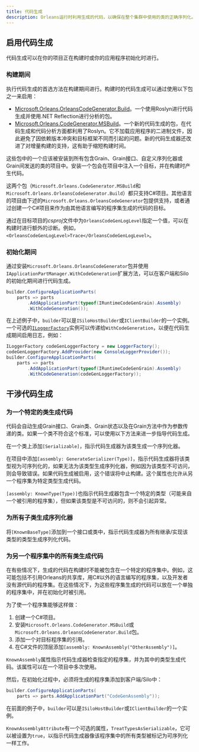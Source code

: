 ```yaml
---
title: 代码生成
description: Orleans运行时利用生成的代码，以确保在整个集群中使用的类的正确序列化。样板代码的生成也是如此，它抽象出方法运送、异常传播和其他内部运行时概念的实现细节。
---
```


## 启用代码生成

代码生成可以在你的项目正在构建时或你的应用程序初始化时进行。

### 构建期间

执行代码生成的首选方法在构建期间进行。构建时的代码生成可以通过使用以下包之一来启用：

+ [Microsoft.Orleans.OrleansCodeGenerator.Build](https://www.nuget.org/packages/Microsoft.Orleans.OrleansCodeGenerator.Build/)。一个使用Roslyn进行代码生成并使用.NET Reflection进行分析的包。
+ [Microsoft.Orleans.CodeGenerator.MSBuild](https://www.nuget.org/packages/Microsoft.Orleans.CodeGenerator.MSBuild/)。一个新的代码生成的包，在代码生成和代码分析方面都利用了Roslyn。它不加载应用程序的二进制文件，因此避免了因依赖版本冲突和目标框架不同而引起的问题。新的代码生成器还改进了对增量构建的支持，这有助于缩短构建时间。

这些包中的一个应该被安装到所有包含Grain、Grain接口、自定义序列化器或Grain间发送的类的项目中。安装一个包会在项目中注入一个目标，并在构建时产生代码。

这两个包（`Microsoft.Orleans.CodeGenerator.MSBuild`和`Microsoft.Orleans.OrleansCodeGenerator.Build`）都只支持C#项目。其他语言的项目由下述的`Microsoft.Orleans.OrleansCodeGenerator`包提供支持，或者通过创建一个C#项目来作为由其他语言编写的程序集生成的代码的目标。

通过在目标项目的*csproj*文件中为`OrleansCodeGenLogLevel`指定一个值，可以在构建时进行额外的诊断。例如，`<OrleansCodeGenLogLevel>Trace</OrleansCodeGenLogLevel>`。

### 初始化期间

通过安装`Microsoft.Orleans.OrleansCodeGenerator`包并使用`IApplicationPartManager.WithCodeGeneration`扩展方法，可以在客户端和Silo的初始化期间进行代码生成。

``` csharp
builder.ConfigureApplicationParts(
    parts => parts
        .AddApplicationPart(typeof(IRuntimeCodeGenGrain).Assembly)
        .WithCodeGeneration());
```

在上述例子中，`builder`可以是`ISiloHostBuilder`或`IClientBuilder`的一个实例。一个可选的[`ILoggerFactory`](https://docs.microsoft.com/en-us/dotnet/api/microsoft.extensions.logging.iloggerfactory)实例可以传递给`WithCodeGeneration`，以便在代码生成期间启用日志，例如：

``` csharp
ILoggerFactory codeGenLoggerFactory = new LoggerFactory();
codeGenLoggerFactory.AddProvider(new ConsoleLoggerProvider());
builder.ConfigureApplicationParts(
    parts => parts
        .AddApplicationPart(typeof(IRuntimeCodeGenGrain).Assembly)
        .WithCodeGeneration(codeGenLoggerFactory));
```

## 干涉代码生成

### 为一个特定的类生成代码

代码会自动生成Grain接口、Grain类、Grain状态以及在Grain方法中作为参数传递的类。如果一个类不符合这个标准，可以使用以下方法来进一步指导代码生成。

在一个类上添加`[Serializable]`，指示代码生成器为该类生成一个序列化器。

在项目中添加`[assembly: GenerateSerializer(Type)]`，指示代码生成器将该类型视为可序列化的，如果无法为该类型生成序列化器，例如因为该类型不可访问，则会导致错误。如果代码生成被启用，这个错误将中止构建。这个属性也允许从另一个程序集为特定类型生成代码。

`[assembly: KnownType(Type)]`也指示代码生成器包含一个特定的类型（可能来自一个被引用的程序集），但如果该类型是不可访问的，则不会引起异常。

### 为所有子类生成序列化器

将`[KnownBaseType]`添加到一个接口或类中，指示代码生成器为所有继承/实现该类型的类型生成序列化代码。

### 为另一个程序集中的所有类生成代码

在有些情况下，生成的代码在构建时不能被包含在一个特定的程序集中。例如，这可能包括不引用Orleans的共享库，用C#以外的语言编写的程序集，以及开发者没有源代码的程序集。在这些情况下，为这些程序集生成的代码可以放在一个单独的程序集中，并在初始化时被引用。

为了使一个程序集能够这样做：

1. 创建一个C#项目。
2. 安装`Microsoft.Orleans.CodeGenerator.MSBuild`或`Microsoft.Orleans.OrleansCodeGenerator.Build`包。
3. 添加一个对目标程序集的引用。
4. 在C#文件的顶层添加`[assembly: KnownAssembly("OtherAssembly")]`。

`KnownAssembly`属性指示代码生成器检查指定的程序集，并为其中的类型生成代码。该属性可以在一个项目中多次使用。

然后，在初始化过程中，必须将生成的程序集添加到客户端/Silo中：

``` csharp
builder.ConfigureApplicationParts(
    parts => parts.AddApplicationPart("CodeGenAssembly"));
```

在前面的例子中，`builder`可以是`ISiloHostBuilder`或`IClientBuilder`的一个实例。

`KnownAssemblyAttribute`有一个可选的属性，`TreatTypesAsSerializable`，它可以被设置为`true`，以指示代码生成器像该程序集中的所有类型被标记为可序列化一样工作。
